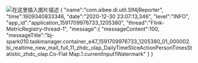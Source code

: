 
![在这里插入图片描述](https://img-blog.csdnimg.cn/20201230232716496.png?x-oss-process=image/watermark,type_ZmFuZ3poZW5naGVpdGk,shadow_10,text_aHR0cHM6Ly9ibG9nLmNzZG4ubmV0L3UwMTE2MjQxNTc=,size_16,color_FFFFFF,t_70)
{
    "name":"com.aibee.di.util.Slf4jReporter",
    "time":1609340833346,
    "date":"2020-12-30 23:07:13,346",
    "level":"INFO",
    "app_id":"application_1591709976733_1205380",
    "thread":"Flink-MetricRegistry-thread-1",
    "message":{
        "messageContent":100,
        "messageTitle":"bj-spark010.taskmanager.container_e47_1591709976733_1205380_01_000002.bi_realtime_new_mall_full_11_zhdc_olap_DailyTimeSliceActionPersonTimesStatistic_zhdc_olap.Co-Flat Map.1.currentInput1Watermark"
    }
}

